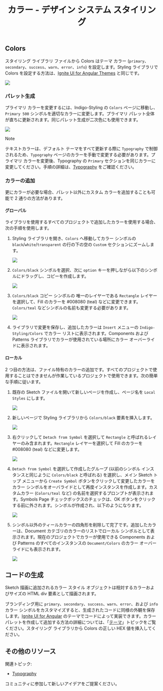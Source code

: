 ﻿---
title: カラー - デザイン システム スタイリング
_description: スタイリングのカラーシンボルは、Indigo Design のテーマを設定できます。
_keywords: デザイン システム, Sketch, Ignite UI for Angular, UI ライブラリ, カラー, パレット
_language: ja
---

## Colors

スタイリング ライブラリ ファイルから Colors はテーマ カラー (`primary`、`secondary`、`success`、`warn`、`error`、`info`) を設定します。Styling ライブラリで Colors を設定する方法は、[Ignite UI for Angular Themes](https://jp.infragistics.com/products/ignite-ui-angular/angular/components/themes.html) と同じです。

<img class="responsive-img" src="../images/colors_palette.png" srcset="../images/colors_palette@2x.png 2x" />

### パレット生成

プライマリ カラーを変更するには、Indigo-Styling の `Colors` ページに移動し、`Primary 500` シンボルを適切なカラーに変更します。プライマリ パレット全体が直ちに更新されます。同じパレット生成が二次色にも使用できます。

<img class="responsive-img" src="../images/colors_generation.png" srcset="../images/colors_generation@2x.png 2x" />

> [!Note]
> テキストカラーは、デフォルト テーマをすべて更新する際に `Typography` で制御されるため、`Typography` ページのカラーを手動で変更する必要があります。プライマリ カラーを変更後、Typography の `Primary` セクションを同じカラーに変更してください。手順の詳細は、[Typography](typography.md) をご確認ください。

### カラーの追加

更にカラーが必要な場合、パレット以外にカスタム カラーを追加することも可能で 2 通りの方法があります。

#### グローバル

ライブラリを使用するすべてのプロジェクトで追加したカラーを使用する場合、次の手順を使用します。

1.  Styling ライブラリを開き、`Colors` へ移動してカラー シンボルの `black`/`white`/`transparent` の行の下の空の `Custom` セクションにズームします。

    <img class="responsive-img" src="../images/colors_custom0.png" srcset="../images/colors_custom0@2x.png 2x" />

2.  `Colors/black` シンボルを選択、次に `option` キーを押しながら以下のシンボルにドラッグし、コピーを作成します。

    <img class="responsive-img" src="../images/colors_custom1.png" srcset="../images/colors_custom1@2x.png 2x" />

3.  `Colors/black` コピー シンボルの 唯一のレイヤーである `Rectangle` レイヤーを選択して、Fill のカラーを #008080 (teal) などに変更できます。`Colors/teal` などシンボルの名前も変更する必要があります。

    <img class="responsive-img" src="../images/colors_custom2.png" srcset="../images/colors_custom2@2x.png 2x" />

4.  ライブラリで変更を保存し、追加したカラーは `Insert` メニューの `Indigo-Styling/Colors` でカラー リストに表示されます。Components および Patterns ライブラリでカラーが使用されている場所にカラー オーバーライドに表示されます。

#### ローカル

2 つ目の方法は、ファイル特有のカラーの追加です。すべてのプロジェクトで使用することはできませんが作業しているプロジェクトで使用できます。次の簡単な手順に従います。

1.  既存の Sketch ファイルを開いて新しいページを作成し、ページ名を `Local Styles` にします。

    <img class="responsive-img" src="../images/colors_local_page.png" />

2.  新しいページで Styling ライブラリから `Colors/black` 要素を挿入します。

    <img class="responsive-img" src="../images/colors_local0.png" srcset="../images/colors_local0@2x.png 2x" />

3.  右クリックして `Detach from Symbol` を選択して `Rectangle` と呼ばれるレイヤーのみ含まれます。`Rectangle` レイヤーを選択して Fill のカラーを #008080 (teal) などに変更します。

    <img class="responsive-img" src="../images/colors_local1.png" srcset="../images/colors_local1@2x.png 2x" />

4.  `Detach from Symbol` を選択して作成したグループ (以前のシンボル インスタンスと同じように `Colors/black` と呼ばれる) を選択し、メイン Sketch トップ メニューから `Create Symbol` ボタンをクリックして変更したカラーをカラー シンボルをオーバライドとして再度インスタンスを作成します。カスタムカラー (`Colors/teal` など) の名前を選択するプロンプトが表示されます。Symbols Page チェックボックスのチェックは、OK ボタンをクリックする前に外されます。シンボルが作成され、以下のようになります。

    <img class="responsive-img" src="../images/colors_local2.png" srcset="../images/colors_local2@2x.png 2x" />

5.  シンボル以外のティールカラーの四角形を削除して完了です。追加したカラーは、Document カテゴリのカラーのリストでローカル シンボルとして表示されます。現在のプロジェクトでカラーが使用できる Components および Patterns のすべてのインスタンスの `Document/Colors` のカラー オーバーライドにも表示されます。

    <img class="responsive-img" src="../images/colors_local3.png" srcset="../images/colors_local3@2x.png 2x" />

## コードの生成

Sketch 描画に追加されるカラー スタイル オブジェクトは相対するカラーおよびサイズの HTML div 要素として描画されます。

ブランディング用に `primary`、`secondary`、`success`、`warn`、`error`、および `info` カラー シンボルをカスタマイズすると、生成されたコードに同様の外観を保存します。[Ignite UI for Angular](https://jp.infragistics.com/products/ignite-ui-angular) のテーマでコードによって実装できます。カラー パレットを作成して追加する方法の詳細については、「[テーマ](https://jp.infragistics.com/products/ignite-ui-angular/angular/components/themes.html#generating-color-palettes)」トピックをご覧ください。スタイリング ライブラリから Colors の正しい HEX 値を挿入してください。

## その他のリソース

関連トピック:

- [Typography](typography.md)
  <div class="divider--half"></div>

コミュニティに参加して新しいアイデアをご提案ください。


